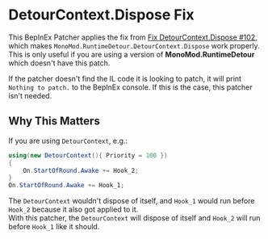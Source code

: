 # DetourContext.Dispose Fix

This BepInEx Patcher applies the fix from [Fix DetourContext.Dispose #102](https://github.com/MonoMod/MonoMod/pull/102), which makes `MonoMod.RuntimeDetour.DetourContext.Dispose` work properly. This is only useful if you are using a version of **MonoMod.RuntimeDetour** which doesn't have this patch.

If the patcher doesn't find the IL code it is looking to patch, it will print `Nothing to patch.` to the BepInEx console. If this is the case, this patcher isn't needed.

## Why This Matters

If you are using `DetourContext`, e.g.:
```cs
using(new DetourContext(){ Priority = 100 })
{
    On.StartOfRound.Awake += Hook_2;
}
On.StartOfRound.Awake += Hook_1;
```
The `DetourContext` wouldn't dispose of itself, and `Hook_1` would run before `Hook_2` because it also got applied to it.  
With this patcher, the `DetourContext` will dispose of itself and `Hook_2` will run before `Hook_1` like it should.